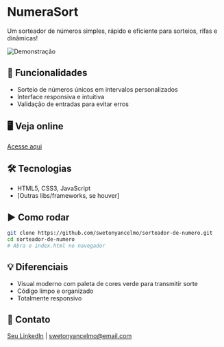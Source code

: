 # NumeraSort

Um sorteador de números simples, rápido e eficiente para sorteios, rifas e dinâmicas!

![Demonstração](image/sorteador.png)

## 🚀 Funcionalidades

- Sorteio de números únicos em intervalos personalizados
- Interface responsiva e intuitiva
- Validação de entradas para evitar erros

## 🖥️ Veja online

[Acesse aqui](https://seuprojeto.vercel.app)

## 🛠️ Tecnologias

- HTML5, CSS3, JavaScript
- [Outras libs/frameworks, se houver]

## ▶️ Como rodar

```bash
git clone https://github.com/swetonyancelmo/sorteador-de-numero.git
cd sorteador-de-numero
# Abra o index.html no navegador
```

## 💡 Diferenciais

- Visual moderno com paleta de cores verde para transmitir sorte
- Código limpo e organizado
- Totalmente responsivo

## 👤 Contato

[Seu LinkedIn](https://www.linkedin.com/feed/) | swetonyancelmo@email.com
